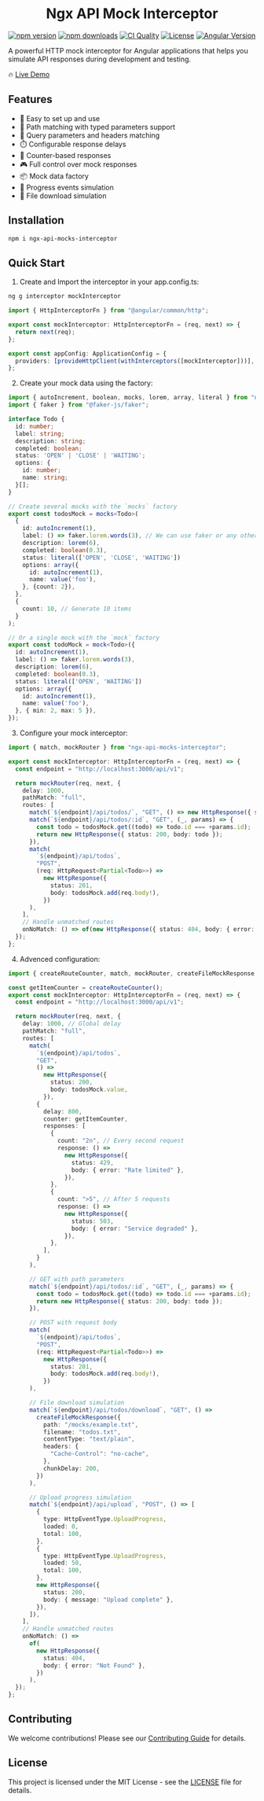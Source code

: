 <h1 align="center">Ngx API Mock Interceptor</h1>

<div align="center">

[![npm version](https://img.shields.io/npm/v/ngx-api-mocks-interceptor.svg?style=flat-square)](https://www.npmjs.com/package/ngx-api-mocks-interceptor)
[![npm downloads](https://img.shields.io/npm/dm/ngx-api-mocks-interceptor.svg?style=flat-square)](https://www.npmjs.com/package/ngx-api-mocks-interceptor)
[![CI Quality](https://img.shields.io/github/actions/workflow/status/MaloPolese/ngx-api-mocks-interceptor/quality.yml?branch=main)](https://github.com/MaloPolese/ngx-api-mocks-interceptor/tree/main)
[![License](https://img.shields.io/github/license/MaloPolese/ngx-api-mocks-interceptor?style=flat-square&logo=GNU&label=License)](https://github.com/MaloPolese/ngx-api-mocks-interceptor/tree/main)
[![Angular Version](https://img.shields.io/github/package-json/dependency-version/MaloPolese/ngx-api-mocks-interceptor/@angular/core?style=flat-square&label=angular)](https://angular.io/)

</div>

A powerful HTTP mock interceptor for Angular applications that helps you simulate API responses during development and testing.

🔥 [Live Demo](https://malopolese.github.io/ngx-api-mocks-interceptor/)

## Features

- 🚀 Easy to set up and use
- 🎯 Path matching with typed parameters support
- 📝 Query parameters and headers matching
- ⏱️ Configurable response delays
- 🔄 Counter-based responses
- 🎮 Full control over mock responses
- 📦 Mock data factory
- 🔄 Progress events simulation
- 📁 File download simulation

## Installation

```bash
npm i ngx-api-mocks-interceptor
```

## Quick Start

1. Create and Import the interceptor in your app.config.ts:

```bash
ng g interceptor mockInterceptor
```

```typescript
import { HttpInterceptorFn } from "@angular/common/http";

export const mockInterceptor: HttpInterceptorFn = (req, next) => {
  return next(req);
};

export const appConfig: ApplicationConfig = {
  providers: [provideHttpClient(withInterceptors([mockInterceptor]))],
};
```

2. Create your mock data using the factory:

```typescript
import { autoIncrement, boolean, mocks, lorem, array, literal } from "ngx-api-mocks-interceptor";
import { faker } from "@faker-js/faker";

interface Todo {
  id: number;
  label: string;
  description: string;
  completed: boolean;
  status: 'OPEN' | 'CLOSE' | 'WAITING';
  options: {
    id: number;
    name: string;
  }[];
}

// Create several mocks with the `mocks` factory
export const todosMock = mocks<Todo>(
  {
    id: autoIncrement(1),
    label: () => faker.lorem.words(3), // We can use faker or any other generator
    description: lorem(6),
    completed: boolean(0.3),
    status: literal(['OPEN', 'CLOSE', 'WAITING'])
    options: array({
      id: autoIncrement(1),
      name: value('foo'),
    }, {count: 2}),
  },
  {
    count: 10, // Generate 10 items
  }
);

// Or a single mock with the `mock` factory
export const todoMock = mock<Todo>({
  id: autoIncrement(1),
  label: () => faker.lorem.words(3),
  description: lorem(6),
  completed: boolean(0.3),
  status: literal(['OPEN', 'WAITING'])
  options: array({
    id: autoIncrement(1),
    name: value('foo'),
  }, { min: 2, max: 5 }),
});
```

3. Configure your mock interceptor:

```typescript
import { match, mockRouter } from "ngx-api-mocks-interceptor";

export const mockInterceptor: HttpInterceptorFn = (req, next) => {
  const endpoint = "http://localhost:3000/api/v1";

  return mockRouter(req, next, {
    delay: 1000,
    pathMatch: "full",
    routes: [
      match(`${endpoint}/api/todos/`, "GET", () => new HttpResponse({ status: 200, body: todosMock.value })),
      match(`${endpoint}/api/todos/:id`, "GET", (_, params) => {
        const todo = todosMock.get((todo) => todo.id === +params.id);
        return new HttpResponse({ status: 200, body: todo });
      }),
      match(
        `${endpoint}/api/todos`,
        "POST",
        (req: HttpRequest<Partial<Todo>>) =>
          new HttpResponse({
            status: 201,
            body: todosMock.add(req.body!),
          })
      ),
    ],
    // Handle unmatched routes
    onNoMatch: () => of(new HttpResponse({ status: 404, body: { error: "Not Found" } })),
  });
};
```

4. Advenced configuration:

```typescript
import { createRouteCounter, match, mockRouter, createFileMockResponse } from "ngx-api-mocks-interceptor";

const getItemCounter = createRouteCounter();
export const mockInterceptor: HttpInterceptorFn = (req, next) => {
  const endpoint = "http://localhost:3000/api/v1";

  return mockRouter(req, next, {
    delay: 1000, // Global delay
    pathMatch: "full",
    routes: [
      match(
        `${endpoint}/api/todos`,
        "GET",
        () =>
          new HttpResponse({
            status: 200,
            body: todosMock.value,
          }),
        {
          delay: 800,
          counter: getItemCounter,
          responses: [
            {
              count: "2n", // Every second request
              response: () =>
                new HttpResponse({
                  status: 429,
                  body: { error: "Rate limited" },
                }),
            },
            {
              count: ">5", // After 5 requests
              response: () =>
                new HttpResponse({
                  status: 503,
                  body: { error: "Service degraded" },
                }),
            },
          ],
        }
      ),

      // GET with path parameters
      match(`${endpoint}/api/todos/:id`, "GET", (_, params) => {
        const todo = todosMock.get((todo) => todo.id === +params.id);
        return new HttpResponse({ status: 200, body: todo });
      }),

      // POST with request body
      match(
        `${endpoint}/api/todos`,
        "POST",
        (req: HttpRequest<Partial<Todo>>) =>
          new HttpResponse({
            status: 201,
            body: todosMock.add(req.body!),
          })
      ),

      // File download simulation
      match(`${endpoint}/api/todos/download`, "GET", () =>
        createFileMockResponse({
          path: "/mocks/example.txt",
          filename: "todos.txt",
          contentType: "text/plain",
          headers: {
            "Cache-Control": "no-cache",
          },
          chunkDelay: 200,
        })
      ),

      // Upload progress simulation
      match(`${endpoint}/api/upload`, "POST", () => [
        {
          type: HttpEventType.UploadProgress,
          loaded: 0,
          total: 100,
        },
        {
          type: HttpEventType.UploadProgress,
          loaded: 50,
          total: 100,
        },
        new HttpResponse({
          status: 200,
          body: { message: "Upload complete" },
        }),
      ]),
    ],
    // Handle unmatched routes
    onNoMatch: () =>
      of(
        new HttpResponse({
          status: 404,
          body: { error: "Not Found" },
        })
      ),
  });
};
```

## Contributing

We welcome contributions! Please see our [Contributing Guide](CONTRIBUTING.md) for details.

## License

This project is licensed under the MIT License - see the [LICENSE](LICENSE) file for details.

